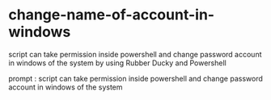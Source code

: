 # change-name-of-account-in-windows
script can take permission inside powershell and change password account in windows of the system by using Rubber Ducky and Powershell


prompt : script can take permission inside powershell and change password account in windows of the system
